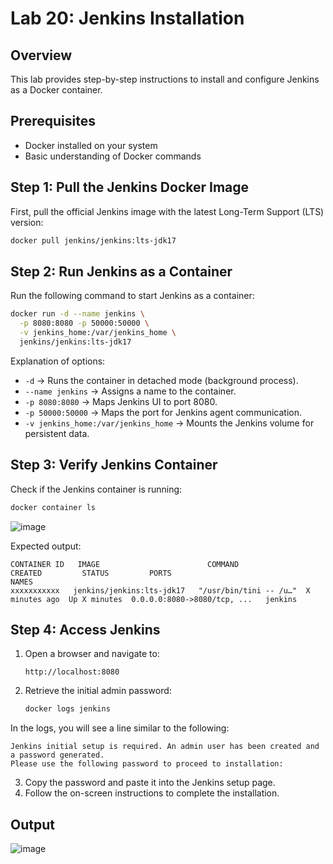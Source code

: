# Lab 20: Jenkins Installation

## Overview
This lab provides step-by-step instructions to install and configure Jenkins as a Docker container.

## Prerequisites
- Docker installed on your system
- Basic understanding of Docker commands

## Step 1: Pull the Jenkins Docker Image
First, pull the official Jenkins image with the latest Long-Term Support (LTS) version:
```sh
docker pull jenkins/jenkins:lts-jdk17
```

## Step 2: Run Jenkins as a Container
Run the following command to start Jenkins as a container:
```sh
docker run -d --name jenkins \
  -p 8080:8080 -p 50000:50000 \
  -v jenkins_home:/var/jenkins_home \
  jenkins/jenkins:lts-jdk17
```
Explanation of options:
- `-d` → Runs the container in detached mode (background process).
- `--name jenkins` → Assigns a name to the container.
- `-p 8080:8080` → Maps Jenkins UI to port 8080.
- `-p 50000:50000` → Maps the port for Jenkins agent communication.
- `-v jenkins_home:/var/jenkins_home` → Mounts the Jenkins volume for persistent data.

## Step 3: Verify Jenkins Container
Check if the Jenkins container is running:
```sh
docker container ls
```
![image](https://github.com/user-attachments/assets/1e10a761-a6c4-459d-a0e7-0174ea73103a)

Expected output:
```
CONTAINER ID   IMAGE                        COMMAND                CREATED         STATUS         PORTS                              NAMES
xxxxxxxxxxx   jenkins/jenkins:lts-jdk17   "/usr/bin/tini -- /u…"  X minutes ago  Up X minutes  0.0.0.0:8080->8080/tcp, ...   jenkins
```

## Step 4: Access Jenkins
1. Open a browser and navigate to:
   ```
   http://localhost:8080
   ```
2. Retrieve the initial admin password:
   ```sh
   docker logs jenkins 
   ```
In the logs, you will see a line similar to the following:   

   ```  
   Jenkins initial setup is required. An admin user has been created and a password generated.
   Please use the following password to proceed to installation:
   ```
3. Copy the password and paste it into the Jenkins setup page.
4. Follow the on-screen instructions to complete the installation.

## Output

![image](https://github.com/user-attachments/assets/f17ebfb8-449b-410e-b939-2b50cc327051)



